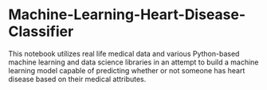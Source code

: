 # Machine-Learning-Heart-Disease-Classifier
This notebook utilizes real life medical data and various Python-based machine learning and data science libraries in an attempt to build a machine learning model capable of predicting whether or not someone has heart disease based on their medical attributes.

